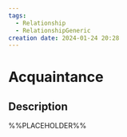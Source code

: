 ```yaml
---
tags:
  - Relationship
  - RelationshipGeneric
creation date: 2024-01-24 20:28
---
```

# Acquaintance

## Description

%%PLACEHOLDER%%
